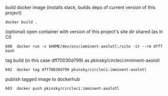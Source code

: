 

build docker image (installs stack, builds deps of current version of this project)
```
docker build .
```


(optional) open container with version of this project's site dir shared (as in CI)
```
600  docker run -v $HOME/dev/oss/imminent-axolotl:/site -it --rm dff7 bash
```

tag build (in this case dff70030d799) as pkinsky/circleci:imminent-axolotl
```
602  docker tag dff70030d799 pkinsky/circleci:imminent-axolotl
```

publish tagged image to dockerhub
```
603  docker push pkinsky/circleci:imminent-axolotl
```
